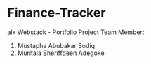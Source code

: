 # Finance-Tracker
alx Webstack - Portfolio Project
Team Member: 
1. Mustapha Abubakar Sodiq
2. Muritala Sheriffdeen Adegoke
